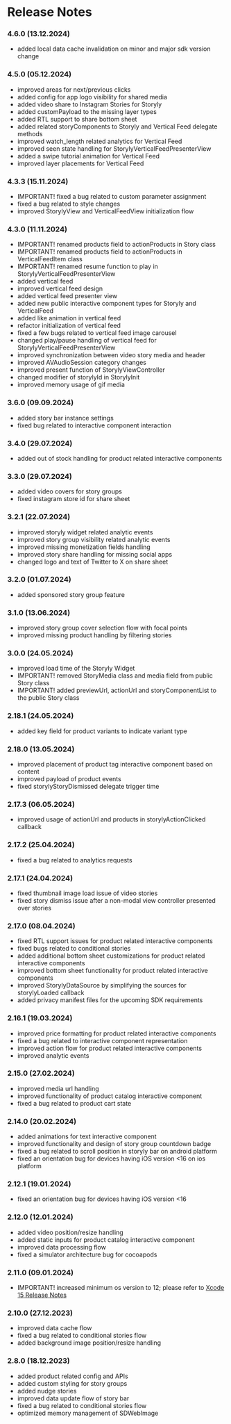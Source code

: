 # Release Notes
### 4.6.0 (13.12.2024)
* added local data cache invalidation on minor and major sdk version change

### 4.5.0 (05.12.2024)
* improved areas for next/previous clicks
* added config for app logo visibility for shared media
* added video share to Instagram Stories for Storyly
* added customPayload to the missing layer types
* added RTL support to share bottom sheet
* added related storyComponents to Storyly and Vertical Feed delegate methods
* improved watch_length related analytics for Vertical Feed
* improved seen state handling for StorylyVerticalFeedPresenterView
* added a swipe tutorial animation for Vertical Feed
* improved layer placements for Vertical Feed

### 4.3.3 (15.11.2024)
* IMPORTANT! fixed a bug related to custom parameter assignment
* fixed a bug related to style changes
* improved StorylyView and VerticalFeedView initialization flow

### 4.3.0 (11.11.2024)
* IMPORTANT! renamed products field to actionProducts in Story class
* IMPORTANT! renamed products field to actionProducts in VerticalFeedItem class
* IMPORTANT! renamed resume function to play in StorylyVerticalFeedPresenterView
* added vertical feed
* improved vertical feed design
* added vertical feed presenter view
* added new public interactive component types for Storyly and VerticalFeed
* added like animation in vertical feed 
* refactor initialization of vertical feed
* fixed a few bugs related to vertical feed image carousel
* changed play/pause handling of vertical feed for StorylyVerticalFeedPresenterView
* improved synchronization between video story media and header
* improved AVAudioSession category changes
* improved present function of StorylyViewController
* changed modifier of storylyId in StorylyInit
* improved memory usage of gif media

### 3.6.0 (09.09.2024)
* added story bar instance settings
* fixed bug related to interactive component interaction

### 3.4.0 (29.07.2024)
* added out of stock handling for product related interactive components

### 3.3.0 (29.07.2024)
* added video covers for story groups
* fixed instagram store id for share sheet

### 3.2.1 (22.07.2024)
* improved storyly widget related analytic events
* improved story group visibility related analytic events
* improved missing monetization fields handling
* improved story share handling for missing social apps
* changed logo and text of Twitter to X on share sheet

### 3.2.0 (01.07.2024)
* added sponsored story group feature

### 3.1.0 (13.06.2024)
* improved story group cover selection flow with focal points
* improved missing product handling by filtering stories

### 3.0.0 (24.05.2024)
* improved load time of the Storyly Widget
* IMPORTANT! removed StoryMedia class and media field from public Story class
* IMPORTANT! added previewUrl, actionUrl and storyComponentList to the public Story class

### 2.18.1 (24.05.2024)
* added key field for product variants to indicate variant type

### 2.18.0 (13.05.2024)
* improved placement of product tag interactive component based on content
* improved payload of product events
* fixed storylyStoryDismissed delegate trigger time

### 2.17.3 (06.05.2024)
* improved usage of actionUrl and products in storylyActionClicked callback

### 2.17.2 (25.04.2024)
* fixed a bug related to analytics requests

### 2.17.1 (24.04.2024)
* fixed thumbnail image load issue of video stories
* fixed story dismiss issue after a non-modal view controller presented over stories

### 2.17.0 (08.04.2024)
* fixed RTL support issues for product related interactive components
* fixed bugs related to conditional stories
* added additional bottom sheet customizations for product related interactive components
* improved bottom sheet functionality for product related interactive components
* improved StorylyDataSource by simplifying the sources for storylyLoaded callback
* added privacy manifest files for the upcoming SDK requirements

### 2.16.1 (19.03.2024)
* improved price formatting for product related interactive components
* fixed a bug related to interactive component representation
* improved action flow for product related interactive components
* improved analytic events

### 2.15.0 (27.02.2024)
* improved media url handling
* improved functionality of product catalog interactive component
* fixed a bug related to product cart state

### 2.14.0 (20.02.2024)
* added animations for text interactive component
* improved functionality and design of story group countdown badge
* fixed a bug related to scroll position in storyly bar on android platform
* fixed an orientation bug for devices having iOS version <16 on ios platform

### 2.12.1 (19.01.2024)
* fixed an orientation bug for devices having iOS version <16

### 2.12.0 (12.01.2024)
* added video position/resize handling
* added static inputs for product catalog interactive component
* improved data processing flow
* fixed a simulator architecture bug for cocoapods

### 2.11.0 (09.01.2024)
* IMPORTANT! increased minimum os version to 12; please refer to [Xcode 15 Release Notes](https://developer.apple.com/documentation/xcode-release-notes/xcode-15-release-notes)

### 2.10.0 (27.12.2023)
* improved data cache flow
* fixed a bug related to conditional stories flow
* added background image position/resize handling

### 2.8.0 (18.12.2023)
* added product related config and APIs
* added custom styling for story groups
* added nudge stories
* improved data update flow of story bar 
* fixed a bug related to conditional stories flow
* optimized memory management of SDWebImage
